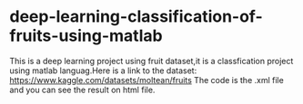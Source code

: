 # deep-learning-classification-of-fruits-using-matlab
This is a deep learning project using fruit dataset,it is a classfication project using matlab languag.Here is a link to the dataset: https://www.kaggle.com/datasets/moltean/fruits
The code is the .xml file and you can see the result on html file.
